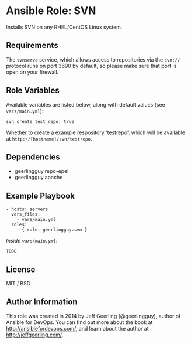 # Ansible Role: SVN

Installs SVN on any RHEL/CentOS Linux system.

## Requirements

The `svnserve` service, which allows access to repositories via the `svn://` protocol runs on port 3690 by default, so please make sure that port is open on your firewall.

## Role Variables

Available variables are listed below, along with default values (see `vars/main.yml`):

    svn_create_test_repo: true

Whether to create a example respository 'testrepo', which will be available at `http://[hostname]/svn/testrepo`.

## Dependencies

  - geerlingguy.repo-epel
  - geerlingguy.apache

## Example Playbook

    - hosts: servers
      vars_files:
        - vars/main.yml
      roles:
        - { role: geerlingguy.svn }

*Inside `vars/main.yml`*:

    TODO

## License

MIT / BSD

## Author Information

This role was created in 2014 by Jeff Geerling (@geerlingguy), author of Ansible for DevOps. You can find out more about the book at http://ansiblefordevops.com/, and learn about the author at http://jeffgeerling.com/.
